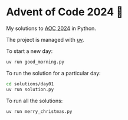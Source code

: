 # Advent of Code 2024 🎄

My solutions to [AOC 2024](https://adventofcode.com/2024) in Python.

The project is managed with [uv](https://docs.astral.sh/uv/).

To start a new day:

```bash
uv run good_morning.py
```

To run the solution for a particular day:

```bash
cd solutions/day01
uv run solution.py
```

To run all the solutions:

```bash
uv run merry_christmas.py
```
